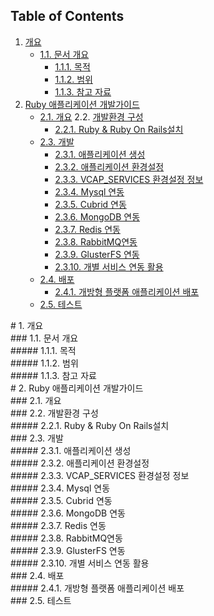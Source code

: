 
## Table of Contents
1.	[개요](#1)
     * [1.1.	문서 개요](#2)
          * [1.1.1.	목적](#3)
          * [1.1.2.	범위](#4)
          * [1.1.3.	참고 자료](#5)
2.	[Ruby 애플리케이션 개발가이드](#6)
     * [2.1.	개요](#7)
2.2.	[개발환경 구성](#8)
          * [2.2.1.	Ruby & Ruby On Rails설치](#9)
     * [2.3.	개발](#10)
          * [2.3.1.	애플리케이션 생성](#11)
          * [2.3.2.	애플리케이션 환경설정](#12)
          * [2.3.3.	VCAP_SERVICES 환경설정 정보](#13)
          * [2.3.4.	Mysql 연동](#14)
          * [2.3.5.	Cubrid 연동](#15)
          * [2.3.6.	MongoDB 연동](#16)
          * [2.3.7.	Redis 연동](#17)
          * [2.3.8.	RabbitMQ연동](#18)
          * [2.3.9.	GlusterFS 연동](#19)
          * [2.3.10.	개별 서비스 연동 활용](#20)
     * [2.4.	배포](#21)
          * [2.4.1.	개방형 플랫폼 애플리케이션 배포](#22)
     * [2.5.	테스트](#23)

<div id='1'></div>
# 1.	개요

<div id='2'></div>
### 1.1.	문서 개요

<div id='3'></div>
##### 1.1.1.	목적

<div id='4'></div>
##### 1.1.2.	범위

<div id='5'></div>
##### 1.1.3.	참고 자료

<div id='6'></div>
# 2.	Ruby 애플리케이션 개발가이드


<div id='7'></div>
### 2.1.	개요


<div id='8'></div>
### 2.2.	개발환경 구성


<div id='9'></div>
##### 2.2.1.	Ruby & Ruby On Rails설치


<div id='10'></div>
### 2.3.	개발


<div id='11'></div>
##### 2.3.1.	애플리케이션 생성


<div id='12'></div>
##### 2.3.2.	애플리케이션 환경설정


<div id='13'></div>
##### 2.3.3.	VCAP_SERVICES 환경설정 정보


<div id='14'></div>
##### 2.3.4.	Mysql 연동


<div id='15'></div>
##### 2.3.5.	Cubrid 연동


<div id='16'></div>
##### 2.3.6.	MongoDB 연동


<div id='17'></div>
##### 2.3.7.	Redis 연동


<div id='18'></div>
##### 2.3.8.	RabbitMQ연동


<div id='19'></div>
##### 2.3.9.	GlusterFS 연동


<div id='20'></div>
##### 2.3.10.	개별 서비스 연동 활용


<div id='21'></div>
### 2.4.	배포


<div id='22'></div>
##### 2.4.1.	개방형 플랫폼 애플리케이션 배포


<div id='23'></div>
### 2.5.	테스트



